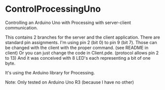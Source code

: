 ControlProcessingUno
=====================

Controlling an Arduino Uno with Processing with server-client communication.

This contains 2 branches for the server and the client application.
There are standard pin assignments. I'm using pin 2 (bit 0) to pin 9 (bit 7).
Those can be changed with the client with the proper command. (see README in client)
Or you can just change the code in Client.pde. (protocol allows pin 2 to 13)
And it was conceived with 8 LED's each representing a bit of one byte.

It's using the Arduino library for Processing.

Note: Only tested on Arduino Uno R3 (because I have no other)
